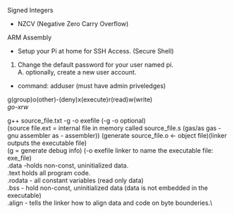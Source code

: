 Signed Integers
 - NZCV (Negative Zero Carry Overflow)

ARM Assembly
- Setup your Pi at home for SSH Access. (Secure Shell)
1. Change the default password for your user named pi.\
 A. optionally, create a new user account.
  - command: adduser (must have admin priveledges)
  
g(group)o(other)-(deny)x(execute)r(read)w(write)\
*go-xrw*

g++ source_file.txt -g -o exefile (-g -o optional)\
(source file.ext = internal file in memory called source_file.s (gas/as gas - gnu assembler as - assembler)) (generate source_file.o <- object file)(linker outputs the executable file)\
(g = generate debug info) (-o exefile linker to name the executable file: exe_file)\
.data -holds non-const, uninitialized data.\
.text holds all program code.\
.rodata - all constant variables (read only data)\
.bss - hold non-const, uninitialized data (data is not embedded in the executable)\
.align - tells the linker how to align data and code on byte bounderies.\
